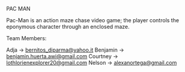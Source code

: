 PAC MAN

Pac-Man is an action maze chase video game; the player controls the eponymous character through an enclosed maze.

Team Members:

Adja -> bernitos_diparma@yahoo.it Benjamin -> benjamin.huerta.awi@gmail.com Courtney -> lothlorienexplorer20@gmail.com Nelson -> alexanortega@gmail.com
